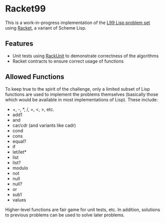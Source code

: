 # Racket99

This is a work-in-progress implementation of the [L99 Lisp problem set](http://www.ic.unicamp.br/~meidanis/courses/mc336/2006s2/funcional/L-99_Ninety-Nine_Lisp_Problems.html) using [Racket](https://racket-lang.org/), a variant of Scheme Lisp.

## Features

- Unit tests using [RackUnit](http://docs.racket-lang.org/rackunit/) to demonstrate correctness of the algorithms
- Racket contracts to ensure correct usage of functions

## Allowed Functions

To keep true to the spirit of the challenge, only a limited subset of Lisp functions are used to implement the problems themselves (basically those which would be available in most implementations of Lisp). These include:

- +, -, *, /, =, <, >, etc.
- add1
- and
- car/cdr (and variants like cadr)
- cond
- cons
- equal?
- if
- let/let*
- list
- list?
- modulo
- not
- null
- null?
- or
- sub1
- values

Higher-level functions are fair game for unit tests, etc. In addition, solutions to previous problems can be used to solve later problems.
